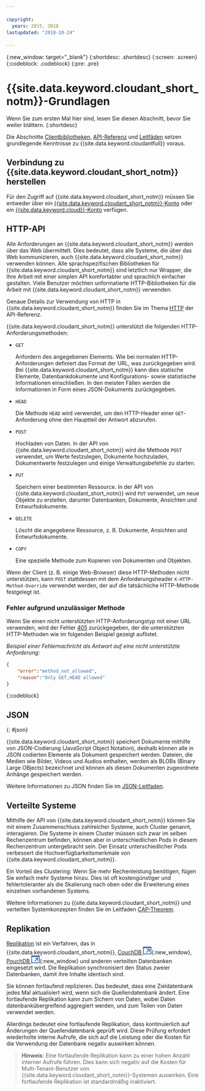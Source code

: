 ```yaml
---

copyright:
  years: 2015, 2018
lastupdated: "2018-10-24"

---
```


{:new_window: target="_blank"}
{:shortdesc: .shortdesc}
{:screen: .screen}
{:codeblock: .codeblock}
{:pre: .pre}

<!-- Acrolinx: 2018-05-07 -->

# {{site.data.keyword.cloudant_short_notm}}-Grundlagen

Wenn Sie zum ersten Mal hier sind, lesen Sie diesen Abschnitt, bevor Sie weiter blättern.
{:shortdesc}

Die Abschnitte [Clientbibliotheken](../libraries/index.html#-client-libraries),
[API-Referenz](../api/index.html#-api-reference) und
[Leitfäden](../guides/acurl.html#authorized-curl-acurl-) setzen grundlegende Kenntnisse zu {{site.data.keyword.cloudantfull}} voraus.

## Verbindung zu {{site.data.keyword.cloudant_short_notm}} herstellen

Für den Zugriff auf {{site.data.keyword.cloudant_short_notm}} müssen Sie entweder über ein [{{site.data.keyword.cloudant_short_notm}}-Konto](../api/account.html) oder ein [{{site.data.keyword.cloud}}-Konto](../offerings/bluemix.html) verfügen.

## HTTP-API

Alle Anforderungen an {{site.data.keyword.cloudant_short_notm}} werden über das Web übermittelt.
Dies bedeutet, dass alle Systeme, die über das Web kommunizieren, auch {{site.data.keyword.cloudant_short_notm}} verwenden können.
Alle sprachspezifischen Bibliotheken für {{site.data.keyword.cloudant_short_notm}} sind letztlich nur Wrapper,
die Ihre Arbeit mit einer simplen API komfortabler und sprachlich einfacher gestalten.
Viele Benutzer möchten unformatierte HTTP-Bibliotheken für die Arbeit mit {{site.data.keyword.cloudant_short_notm}} verwenden.

Genaue Details zur Verwendung von HTTP in {{site.data.keyword.cloudant_short_notm}} finden Sie im
Thema [HTTP](../api/http.html) der API-Referenz.

{{site.data.keyword.cloudant_short_notm}} unterstützt die folgenden HTTP-Anforderungsmethoden:

-   `GET`

    Anfordern des angegebenen Elements.
    Wie bei normalen HTTP-Anforderungen definiert das Format der URL, was zurückgegeben wird.
    Bei {{site.data.keyword.cloudant_short_notm}} kann dies statische Elemente,
    Datenbankdokumente und
    Konfigurations- sowie statistische Informationen einschließen.
    In den meisten Fällen werden die Informationen in Form eines JSON-Dokuments zurückgegeben.

-   `HEAD`

    Die Methode `HEAD` wird verwendet, um den HTTP-Header einer `GET`-Anforderung ohne den Hauptteil der Antwort abzurufen.

-   `POST`

    Hochladen von Daten.
    In der API von {{site.data.keyword.cloudant_short_notm}} wird die
    Methode `POST` verwendet, um Werte festzulegen,
    Dokumente hochzuladen,
    Dokumentwerte festzulegen
    und einige Verwaltungsbefehle zu starten.

-   `PUT`

    Speichern einer bestimmten Ressource.
    In der API von {{site.data.keyword.cloudant_short_notm}}
    wird `PUT` verwendet, um neue Objekte zu erstellen,
    darunter Datenbanken,
    Dokumente,
    Ansichten
    und Entwurfsdokumente.

-   `DELETE`

    Löscht die angegebene Ressource, z. B. Dokumente, Ansichten und Entwurfsdokumente.

-   `COPY`

    Eine spezielle Methode zum Kopieren von Dokumenten und Objekten.

Wenn der Client (z. B. einige Web-Browser) diese HTTP-Methoden nicht unterstützen,
kann `POST` stattdessen mit dem Anforderungsheader `X-HTTP-Method-Override` verwendet werden, der auf die tatsächliche HTTP-Methode festgelegt ist.

### Fehler aufgrund unzulässiger Methode

Wenn Sie einen nicht unterstützten HTTP-Anforderungstyp mit einer URL verwenden,
wird der Fehler [405](../api/http.html#405) zurückgegeben, der die unterstützten HTTP-Methoden wie im folgenden
Beispiel gezeigt auflistet.

_Beispiel einer Fehlernachricht als Antwort auf eine nicht unterstützte Anforderung:_

```json
{
    "error":"method_not_allowed",
    "reason":"Only GET,HEAD allowed"
}
```
{:codeblock}

## JSON
{: #json}

{{site.data.keyword.cloudant_short_notm}} speichert Dokumente mithilfe von JSON-Codierung (JavaScript Object Notation),
deshalb können alle in JSON codierten Elemente als Dokument gespeichert werden.
Dateien, die Medien wie Bilder,
Videos und Audios enthalten,
werden als BLOBs (Binary Large OBjects) bezeichnet
und können als diesen Dokumenten zugeordnete Anhänge gespeichert werden.

Weitere Informationen zu JSON finden Sie im [JSON-Leitfaden](../guides/json.html).

<div id="distributed"></div>

## Verteilte Systeme

Mithilfe der API von {{site.data.keyword.cloudant_short_notm}} können Sie mit einem Zusammenschluss zahlreicher Systeme,
auch Cluster genannt, interagieren.
Die Systeme in einem Cluster müssen sich zwar im selben Rechenzentrum befinden, können aber in unterschiedlichen Pods in diesem Rechenzentrum untergebracht sein.
Der Einsatz unterschiedlicher Pods verbessert die Hochverfügbarkeitsmerkmale von {{site.data.keyword.cloudant_short_notm}}.

Ein Vorteil des Clustering: Wenn Sie mehr Rechenleistung benötigen, fügen Sie einfach mehr Systeme hinzu.
Dies ist oft kostengünstiger und fehlertoleranter als die Skalierung nach oben oder die Erweiterung eines einzelnen vorhandenen Systems.

Weitere Informationen zu {{site.data.keyword.cloudant_short_notm}} und verteilten Systemkonzepten
finden Sie im Leitfaden [CAP-Theorem](../guides/cap_theorem.html).

## Replikation

[Replikation](../api/replication.html) ist ein Verfahren, das in {{site.data.keyword.cloudant_short_notm}},
[CouchDB ![Symbol für externen Link](../images/launch-glyph.svg "Symbol für externen Link")](http://couchdb.apache.org/){:new_window},
[PouchDB ![Symbol für externen Link](../images/launch-glyph.svg "Symbol für externen Link")](http://pouchdb.com/){:new_window}
und anderen verteilten Datenbanken eingesetzt wird.
Die Replikation synchronisiert den Status zweier Datenbanken, damit ihre Inhalte identisch sind.

Sie können fortlaufend replizieren.
Das bedeutet, dass eine Zieldatenbank jedes Mal aktualisiert wird, wenn sich die Quellendatenbank ändert.
Eine fortlaufende Replikation kann zum Sichern von Daten,
wobei Daten datenbankübergreifend aggregiert werden, und zum Teilen von Daten verwendet werden.

Allerdings bedeutet eine fortlaufende Replikation, dass kontinuierlich auf Änderungen der Quellendatenbank geprüft wird.
Diese Prüfung erfordert wiederholte interne Aufrufe, die sich auf die Leistung oder die Kosten für die Verwendung der Datenbank negativ auswirken können.

>   **Hinweis**: Eine fortlaufende Replikation kann zu einer hohen Anzahl interner Aufrufe führen.
    Dies kann sich negativ auf die Kosten für Multi-Tenant-Benutzer von {{site.data.keyword.cloudant_short_notm}}-Systemen auswirken.
    Eine fortlaufende Replikation ist standardmäßig inaktiviert.

